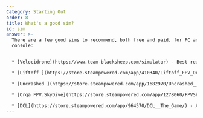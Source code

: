 ```yaml
---
Category: Starting Out
order: 8
title: What's a good sim?
id: sim
answer: >-
  There are a few good sims to recommend, both free and paid, for PC and
  console:


  * [Velocidrone](https://www.team-blacksheep.com/simulator) - Best realistic physics and most used (PC, $20)

  * [Liftoff ](https://store.steampowered.com/app/410340/Liftoff_FPV_Drone_Racing/)- Decent physics, supports Steam workshop and has decent graphics (PC and Console, $20)

  * [Uncrashed ](https://store.steampowered.com/app/1682970/Uncrashed__FPV_Drone_Simulator/)- Great graphics, ok physics (PC, $13)

  * [Orqa FPV.SkyDive](https://store.steampowered.com/app/1278060/FPVSkyDive__FPV_Drone_Racing__Freestyle_Simulator/) - Likely the best free sim out there, with decent graphics and pysics for the price (PC, Free)

  * [DCL](https://store.steampowered.com/app/964570/DCL__The_Game/) - An "official" sim for the Drone Champoins League ($30, PC and Console)
---
```

